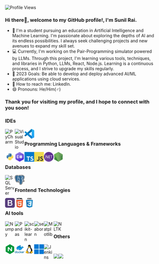 ![Profile Views](https://komarev.com/ghpvc/?username=sunilrai486&label=Profile%20views&left_color=green&right_color=red&style=flat)

### Hi there👋, welcome to my GitHub profile!, I'm Sunil Rai.

- 📖 I'm a student pursuing an education in Artificial Intelligence and Machine Learning. I'm passionate about exploring the depths of AI and its endless possibilities. I always seek challenging projects and new avenues to expand my skill set.
- 💻 Currently, I'm working on the Pair-Programming simulator powered by LLMs. Through this project, I'm learning various tools, techniques, and libraries in Python, LLMs, React, Node.js. Learning is a continuous process, and I strive to upgrade my skills regularly.
- 🎯 2023 Goals: Be able to develop and deploy advanced AI/ML applications using cloud services.
- 📧 How to reach me: LinkedIn.
- 😄 Pronouns: He/Him(♂️)

### Thank you for visiting my profile, and I hope to connect with you soon!

### IDEs
[<img align="left" alt="PyCharm" width="32px" src="https://upload.wikimedia.org/wikipedia/commons/1/1d/PyCharm_Icon.svg" />][PyCharm]
[<img align="left" alt="Visual Studio" width="32px" src="https://visualstudio.microsoft.com/wp-content/uploads/2021/10/Product-Icon.svg" />][Visual Studio]
[<img align="left" alt="Visual Studio Code" width="32px" src="https://raw.githubusercontent.com/github/explore/80688e429a7d4ef2fca1e82350fe8e3517d3494d/topics/visual-studio-code/visual-studio-code.png" />][Visual Studio Code]

[PyCharm]: https://www.jetbrains.com/pycharm/
[Visual Studio]: https://visualstudio.microsoft.com/
[Visual Studio Code]: https://github.com/microsoft/vscode
</br>

### Programming Languages & Frameworks
[<img align="left" alt="Python" width="32px" src="https://raw.githubusercontent.com/github/explore/80688e429a7d4ef2fca1e82350fe8e3517d3494d/topics/python/python.png" />][Python]
[<img align="left" alt="C#" width="32px" src="https://raw.githubusercontent.com/github/explore/80688e429a7d4ef2fca1e82350fe8e3517d3494d/topics/csharp/csharp.png" />][C#]
[<img align="left" alt="TypeScript" width="32px" src="https://raw.githubusercontent.com/github/explore/80688e429a7d4ef2fca1e82350fe8e3517d3494d/topics/typescript/typescript.png" />][TyepScript]
[<img align="left" alt="JavaScript" width="32px" src="https://raw.githubusercontent.com/github/explore/80688e429a7d4ef2fca1e82350fe8e3517d3494d/topics/javascript/javascript.png" />][JavaScript]
[<img align="left" alt=".Net" width="32px" src="https://raw.githubusercontent.com/github/explore/80688e429a7d4ef2fca1e82350fe8e3517d3494d/topics/dotnet/dotnet.png" />][.Net]
[<img align="left" alt="Node.js" width="32px" src="https://raw.githubusercontent.com/github/explore/80688e429a7d4ef2fca1e82350fe8e3517d3494d/topics/nodejs/nodejs.png" />][Node.js]

[Python]: https://www.python.org/ 
[C#]: https://github.com/dotnet/csharplang
[TyepScript]: https://github.com/microsoft/TypeScript
[JavaScript]: https://github.com/topics/javascript
[.Net]: https://github.com/dotnet
[Node.js]: https://github.com/nodejs/node
</br>

### Databases
[<img align="left" alt="SQL Server" width="32px" src="https://encrypted-tbn0.gstatic.com/images?q=tbn:ANd9GcS6702fI9w-y5rR55lbDe5Ffdy89oNl-mJ5G3KwGmUm8gHla9dkVcUN&usqp=CAU" />][SQL Server]
[<img align="left" alt="PostgreSQL" width="32px" src="https://raw.githubusercontent.com/github/explore/80688e429a7d4ef2fca1e82350fe8e3517d3494d/topics/postgresql/postgresql.png" />][PostgreSQL]

[SQL Server]: https://www.microsoft.com/en-us/sql-server/sql-server-2019
[PostgreSQL]: https://github.com/postgres/postgres
</br>

### Frontend Technologies
[<img align="left" alt="Bootstrap" width="32px" src="https://raw.githubusercontent.com/github/explore/80688e429a7d4ef2fca1e82350fe8e3517d3494d/topics/bootstrap/bootstrap.png" />][Bootstrap]
[<img align="left" alt="HTML5" width="32px" src="https://raw.githubusercontent.com/github/explore/80688e429a7d4ef2fca1e82350fe8e3517d3494d/topics/html/html.png" />][HTML5]
[<img align="left" alt="CSS3" width="32px" src="https://raw.githubusercontent.com/github/explore/80688e429a7d4ef2fca1e82350fe8e3517d3494d/topics/css/css.png" />][CSS3]

[Bootstrap]: https://github.com/twbs/bootstrap
[HTML5]: https://html.com/html5/
[CSS3]: https://www.w3.org/Style/CSS/
</br>

### AI tools
[<img align="left" alt="Numpy" width="32px" src="https://avatars.githubusercontent.com/u/288276?s=280&v=4" />][Numpy]
[<img align="left" alt="Pandas" width="32px" src="https://avatars.githubusercontent.com/u/21206976?s=280&v=4" />][Pandas]
[<img align="left" alt="scikit-learn" width="32px" src="https://raw.githubusercontent.com/scikit-learn/scikit-learn/main/doc/logos/scikit-learn-logo.png" />][scikit-learn]
[<img align="left" alt="seaborn" width="32px" src="https://seaborn.pydata.org/_static/logo-wide-lightbg.svg" />][seaborn]
[<img align="left" alt="Matplotlib" width="32px" src="https://avatars.githubusercontent.com/u/215947?s=200&v=4" />][Matplotlib]
[<img align="left" alt="NLTK" width="32px" src="https://miro.medium.com/v2/resize:fit:592/1*YM2HXc7f4v02pZBEO8h-qw.png" />][NLTK]

[Numpy]: https://numpy.org/
[Pandas]: https://pandas.pydata.org/
[scikit-learn]: https://scikit-learn.org/
[seaborn]: https://seaborn.pydata.org/
[Matplotlib]: https://matplotlib.org/
[NLTK]: https://www.nltk.org/
</br>

### Others
[<img align="left" alt="Nginx" width="32px" src="https://raw.githubusercontent.com/github/explore/85cceaeeaf993ca35664dc37ea24f9237fbbfc14/topics/nginx/nginx.png" />][Nginx]
[<img align="left" alt="Docker" width="32px" src="https://raw.githubusercontent.com/github/explore/80688e429a7d4ef2fca1e82350fe8e3517d3494d/topics/docker/docker.png" />][Docker]
[<img align="left" alt="Linux" width="32px" src="https://raw.githubusercontent.com/github/explore/80688e429a7d4ef2fca1e82350fe8e3517d3494d/topics/linux/linux.png" />][Linux]
[<img align="left" alt="Windows 10" width="32px" src="https://raw.githubusercontent.com/github/explore/379d49236d826364be968345e0a085d044108cff/topics/windows/windows.png" />][Windows]
[<img align="left" alt="Jenkins" width="32px" src="https://www.jenkins.io/sites/default/files/jenkins_logo.png" />][Jenkins]

[Nginx]: https://github.com/nginx/nginx
[Docker]: https://github.com/docker
[Linux]: https://github.com/torvalds/linux
[Windows]: https://www.microsoft.com/en-us/software-download/windows10
[Jenkins]: https://github.com/jenkinsci/jenkins
</br>

<div>
  <img align = "left" src="https://github-readme-stats.vercel.app/api?username=sunilrai486&show_icons=true&theme=radical" /> 
</div>
<div>
  <img align = "left" src="https://github-readme-streak-stats.herokuapp.com/?user=sunilrai486&show_icons=true&theme=radical" />
</div>
